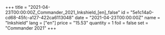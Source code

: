 +++
title = "2021-04-23T00:00:00Z_Commander_2021_Inkshield_[en]_false"
id = "5e1c14a0-cd68-45fc-a127-422ca6113048"
date = "2021-04-23T00:00:00Z"
name = "Inkshield"
lang = ["en"]
price = "15.53"
quantity = 1
foil = false
set = "Commander 2021"
+++
